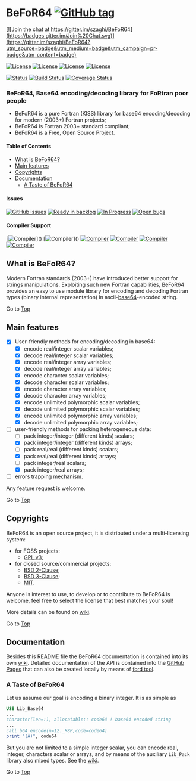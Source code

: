 <a name="top"></a>

# BeFoR64 [![GitHub tag](https://img.shields.io/github/tag/szaghi/BeFoR64.svg)]()

[![Join the chat at https://gitter.im/szaghi/BeFoR64](https://badges.gitter.im/Join%20Chat.svg)](https://gitter.im/szaghi/BeFoR64?utm_source=badge&utm_medium=badge&utm_campaign=pr-badge&utm_content=badge)

[![License](https://img.shields.io/badge/license-GNU%20GeneraL%20Public%20License%20v3,%20GPLv3-blue.svg)]()
[![License](https://img.shields.io/badge/license-BSD2-red.svg)]()
[![License](https://img.shields.io/badge/license-BSD3-red.svg)]()
[![License](https://img.shields.io/badge/license-MIT-red.svg)]()

[![Status](https://img.shields.io/badge/status-stable-brightgreen.svg)]()
[![Build Status](https://travis-ci.org/szaghi/BeFoR64.svg?branch=master)](https://travis-ci.org/szaghi/BeFoR64)
[![Coverage Status](https://img.shields.io/codecov/c/github/szaghi/BeFoR64.svg)](https://img.shields.io/codecov/c/github/szaghi/BeFoR64.svg)

### BeFoR64, Base64 encoding/decoding library for FoRtran poor people

+ BeFoR64 is a pure Fortran (KISS) library for base64 encoding/decoding for modern (2003+) Fortran projects;
+ BeFoR64 is Fortran 2003+ standard compliant;
+ BeFoR64 is a Free, Open Source Project.

#### Table of Contents

- [What is BeFoR64?](#what-is-befor64)
- [Main features](#main-features)
- [Copyrights](#copyrights)
- [Documentation](#documentation)
  - [A Taste of BeFoR64](#a-taste-of-befor64)

#### Issues

[![GitHub issues](https://img.shields.io/github/issues/szaghi/BeFoR64.svg)]()
[![Ready in backlog](https://badge.waffle.io/szaghi/BeFoR64.png?label=ready&title=Ready)](https://waffle.io/szaghi/BeFoR64)
[![In Progress](https://badge.waffle.io/szaghi/BeFoR64.png?label=in%20progress&title=In%20Progress)](https://waffle.io/szaghi/BeFoR64)
[![Open bugs](https://badge.waffle.io/szaghi/BeFoR64.png?label=bug&title=Open%20Bugs)](https://waffle.io/szaghi/BeFoR64)

#### Compiler Support

[![Compiler](https://img.shields.io/badge/GNU-pass%20(v4.9.2+)-brightgreen.svg)]()
[![Compiler](https://img.shields.io/badge/Intel-pass%20(v12.x+)-brightgreen.svg)]()
[![Compiler](https://img.shields.io/badge/IBM%20XL-not%20tested-yellow.svg)]()
[![Compiler](https://img.shields.io/badge/g95-not%20tested-yellow.svg)]()
[![Compiler](https://img.shields.io/badge/NAG-not%20tested-yellow.svg)]()
[![Compiler](https://img.shields.io/badge/PGI-not%20tested-yellow.svg)]()

## What is BeFoR64?

Modern Fortran standards (2003+) have introduced better support for strings manipulations. Exploiting such new Fortran capabilities, BeFoR64 provides an easy to use module library for encoding and decoding Fortran types (binary internal representation) in ascii-[base64](http://en.wikipedia.org/wiki/Base64)-encoded string.

Go to [Top](#top)

## Main features

* [X] User-friendly methods for encoding/decoding in base64:
    * [x] encode real/integer scalar variables;
    * [X] decode real/integer scalar variables;
    * [x] encode real/integer array variables;
    * [X] decode real/integer array variables;
    * [X] encode character scalar variables;
    * [X] decode character scalar variables;
    * [X] encode character array variables;
    * [X] decode character array variables;
    * [X] encode unlimited polymorphic scalar variables;
    * [X] decode unlimited polymorphic scalar variables;
    * [X] encode unlimited polymorphic array variables;
    * [X] decode unlimited polymorphic array variables;
* [ ] user-friendly methods for packing heterogeneous data:
    * [ ] pack integer/integer (different kinds) scalars;
    * [x] pack integer/integer (different kinds) arrays;
    * [ ] pack real/real (different kinds) scalars;
    * [x] pack real/real (different kinds) arrays;
    * [ ] pack integer/real scalars;
    * [x] pack integer/real arrays;
* [ ] errors trapping mechanism.

Any feature request is welcome.

Go to [Top](#top)

## Copyrights

BeFoR64 is an open source project, it is distributed under a multi-licensing system:

+ for FOSS projects:
  - [GPL v3](http://www.gnu.org/licenses/gpl-3.0.html);
+ for closed source/commercial projects:
  - [BSD 2-Clause](http://opensource.org/licenses/BSD-2-Clause);
  - [BSD 3-Clause](http://opensource.org/licenses/BSD-3-Clause);
  - [MIT](http://opensource.org/licenses/MIT).

Anyone is interest to use, to develop or to contribute to BeFoR64 is welcome, feel free to select the license that best matches your soul!

More details can be found on [wiki](https://github.com/szaghi/BeFoR64/wiki/Copyrights).

Go to [Top](#top)

## Documentation

Besides this README file the BeFoR64 documentation is contained into its own [wiki](https://github.com/szaghi/BeFoR64/wiki). Detailed documentation of the API is contained into the [GitHub Pages](http://szaghi.github.io/BeFoR64/index.html) that can also be created locally by means of [ford tool](https://github.com/cmacmackin/ford).

### A Taste of BeFoR64
Let us assume our goal is encoding a binary integer. It is as simple as
```fortran
USE Lib_Base64
...
character(len=:), allocatable:: code64 ! base64 encoded string
...
call b64_encode(n=12._R8P,code=code64)
print "(A)", code64
```

But you are not limited to a simple integer scalar, you can encode real, integer, characters scalar or arrays, and by means of the auxiliary `Lib_Pack` library also mixed types. See the [wiki](https://github.com/szaghi/BeFoR64/wiki).

Go to [Top](#top)

